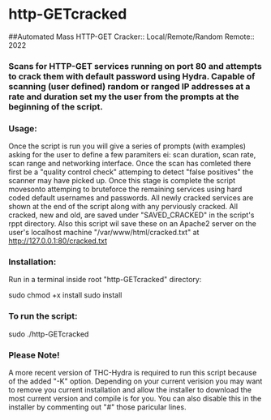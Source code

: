 # http-GETcracked


##Automated Mass HTTP-GET Cracker:: Local/Remote/Random Remote:: 2022
### Scans for HTTP-GET services running on port 80 and attempts to crack them with default password using Hydra. Capable of scanning (user defined) random or ranged IP addresses at a rate and duration set my the user from the prompts at the beginning of the script.

### Usage:

Once the script is run you will give a series of prompts (with examples) asking for the user to define a few paramiters ei: scan duration, scan rate, scan range and networking interface. Once the scan has comleted there first be a "quality control check" attemping to detect "false positives" the scanner may have picked up. Once this stage is complete the script movesonto attemping to bruteforce the remaining services using hard coded default usernames and passwords. All newly cracked services are shown at the end of the script along with any perviously cracked. All cracked, new and old, are saved under "SAVED_CRACKED" in the script's rppt directory. Also this script wil save these on an Apache2 server on the user's localhost machine "/var/www/html/cracked.txt" at http://127.0.0.1:80/cracked.txt

### Installation:

Run in a terminal inside root "http-GETcracked" directory:

sudo chmod +x install
sudo install

### To run the script:

sudo ./http-GETcracked

### Please Note!

A more recent version of THC-Hydra is required to run this script because of the added "-K" option.
Depending on your current verision you may want to remove you current installation and allow the installer to download
the most current version and compile is for you. You can also disable this in the installer by commenting out "#" those paricular lines.
